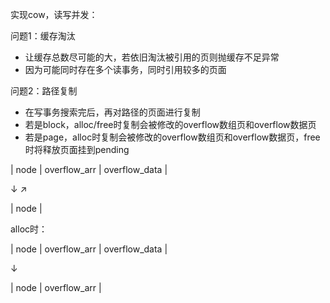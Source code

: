 实现cow，读写并发：

问题1：缓存淘汰

- 让缓存总数尽可能的大，若依旧淘汰被引用的页则抛缓存不足异常
- 因为可能同时存在多个读事务，同时引用较多的页面

问题2：路径复制
- 在写事务搜索完后，再对路径的页面进行复制
- 若是block，alloc/free时复制会被修改的overflow数组页和overflow数据页
- 若是page，alloc时复制会被修改的overflow数组页和overflow数据页，free时将释放页面挂到pending



| node | overflow_arr | overflow_data |

↓                  ↗

| node |

alloc时：

| node | overflow_arr | overflow_data |

↓                  

| node | overflow_arr |

